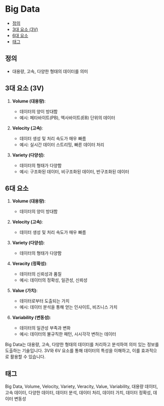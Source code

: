 # Big Data

<!-- mtoc-start -->

- [정의](#정의)
- [3대 요소 (3V)](#3대-요소-3v)
- [6대 요소](#6대-요소)
- [태그](#태그)

<!-- mtoc-end -->

## 정의

- 대용량, 고속, 다양한 형태의 데이터를 의미

## 3대 요소 (3V)

1. **Volume (대용량)**:

   - 데이터의 양이 방대함
   - 예시: 페타바이트(PB), 엑사바이트(EB) 단위의 데이터

2. **Velocity (고속)**:

   - 데이터 생성 및 처리 속도가 매우 빠름
   - 예시: 실시간 데이터 스트리밍, 빠른 데이터 처리

3. **Variety (다양성)**:
   - 데이터의 형태가 다양함
   - 예시: 구조화된 데이터, 비구조화된 데이터, 반구조화된 데이터

## 6대 요소

1. **Volume (대용량)**:

   - 데이터의 양이 방대함

2. **Velocity (고속)**:

   - 데이터 생성 및 처리 속도가 매우 빠름

3. **Variety (다양성)**:

   - 데이터의 형태가 다양함

4. **Veracity (정확성)**:

   - 데이터의 신뢰성과 품질
   - 예시: 데이터의 정확성, 일관성, 신뢰성

5. **Value (가치)**:

   - 데이터로부터 도출되는 가치
   - 예시: 데이터 분석을 통해 얻는 인사이트, 비즈니스 가치

6. **Variability (변동성)**:
   - 데이터의 일관성 부족과 변화
   - 예시: 데이터의 불규칙한 패턴, 시시각각 변하는 데이터

Big Data는 대용량, 고속, 다양한 형태의 데이터를 처리하고 분석하여 의미 있는 정보를 도출하는 기술입니다. 3V와 6V 요소를 통해 데이터의 특성을 이해하고, 이를 효과적으로 활용할 수 있습니다.

## 태그

Big Data, Volume, Velocity, Variety, Veracity, Value, Variability, 대용량 데이터, 고속 데이터, 다양한 데이터, 데이터 분석, 데이터 처리, 데이터 가치, 데이터 정확성, 데이터 변동성
